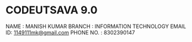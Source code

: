 # CODEUTSAVA 9.0

NAME : MANISH KUMAR
BRANCH : INFORMATION TECHNOLOGY
EMAIL ID: 1149111mk@gmail.com
PHONE NO. : 8302390147
